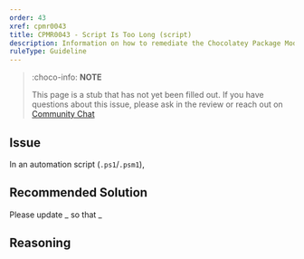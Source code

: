 ```yaml
---
order: 43
xref: cpmr0043
title: CPMR0043 - Script Is Too Long (script)
description: Information on how to remediate the Chocolatey Package Moderation Rule 0043
ruleType: Guideline
---
```


<?! Include "../../../../../shared/package-validator-rule-guideline.txt" /?>

> :choco-info: **NOTE**
>
> This page is a stub that has not yet been filled out. If you have questions about this issue, please ask in the review or reach out on [Community Chat](https://ch0.co/community)

## Issue

In an automation script (`.ps1`/`.psm1`),

## Recommended Solution

Please update _ so that _

## Reasoning
